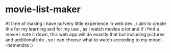 # movie-list-maker

At time of making i have no/very little experience in web dev , i aim to create this for my learning and for my use , as i watch movies a lot and if i find a movie i note it down, this web app will do exactly that but including pictures and additional info , so i can choose what to watch according to my mood .  
                                                                                                  -hemendra :)

